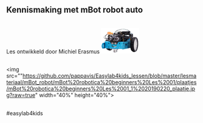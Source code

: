 ## Kennismaking met mBot robot auto
 <br>
 Les ontwikkeld door Michiel Erasmus
<img src="https://github.com/pappavis/Easylab4kids_lessen/blob/master/lesmateriaal/mBot_robot/plaatjes/mBot_transparant.png?raw=true" width="20%" height="20%"> <br>
 <br>
 
<img src=""https://github.com/pappavis/Easylab4kids_lessen/blob/master/lesmateriaal/mBot_robot/mBot%20robotica%20beginners%20Les%2001/plaatjes/mBot%20robotica%20beginners%20Les%2001_1%2020190220_plaatje.jpg?raw=true" width="40%" height="40%"><br>
<br>

#easylab4kids
